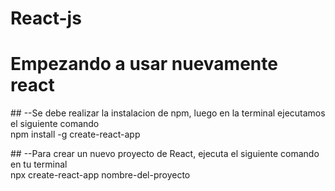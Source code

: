 # React-js
# Empezando a usar nuevamente react
<p> 
## --Se debe realizar la instalacion de npm, luego en la terminal ejecutamos el siguiente comando <br>
   npm install -g create-react-app
</p>
<p>
## --Para crear un nuevo proyecto de React, ejecuta el siguiente comando en tu terminal<br>
 npx create-react-app nombre-del-proyecto
</p>
